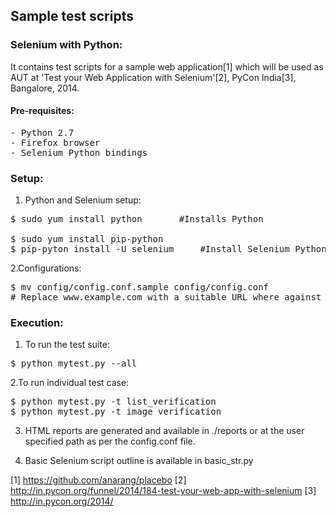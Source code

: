 ## Sample test scripts

### Selenium with Python:
It contains test scripts for a sample web application[1] which will be used as AUT at 'Test your Web Application with Selenium'[2], PyCon India[3], Bangalore, 2014. 

#### Pre-requisites:
<pre>
- Python 2.7
- Firefox browser
- Selenium Python bindings
</pre>

### Setup:
1. Python and Selenium setup:

<pre>
$ sudo yum install python       #Installs Python

$ sudo yum install pip-python   
$ pip-pyton install -U selenium     #Install Selenium Python bindings
</pre>

2.Configurations:
<pre>
$ mv config/config.conf.sample config/config.conf
# Replace www.example.com with a suitable URL where against which you want to run your tests
</pre>

### Execution:
1. To run the test suite:

<pre>
$ python mytest.py --all
</pre>

2.To run individual test case:

<pre>
$ python mytest.py -t list_verification
$ python mytest.py -t image_verification
</pre>

3. HTML reports are generated and available in ./reports or at the user specified path as per the config.conf file.

4. Basic Selenium script outline is available in basic_str.py

[1] https://github.com/anarang/placebo
[2] http://in.pycon.org/funnel/2014/184-test-your-web-app-with-selenium
[3] http://in.pycon.org/2014/





